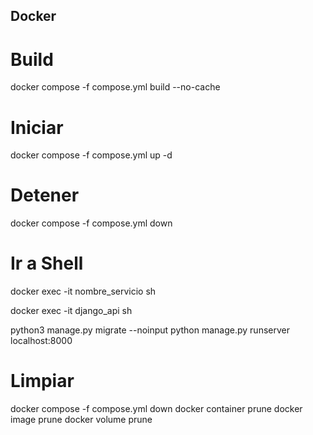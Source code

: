 ## Docker 

# Build 

docker compose -f compose.yml build --no-cache

# Iniciar

docker compose -f compose.yml up -d

 
# Detener

docker compose -f compose.yml down 

# Ir a Shell
 
docker exec -it nombre_servicio sh

docker exec -it django_api sh
  
python3 manage.py migrate --noinput
python manage.py runserver localhost:8000

# Limpiar

docker compose -f compose.yml down 
docker container prune
docker image prune
docker volume prune 

